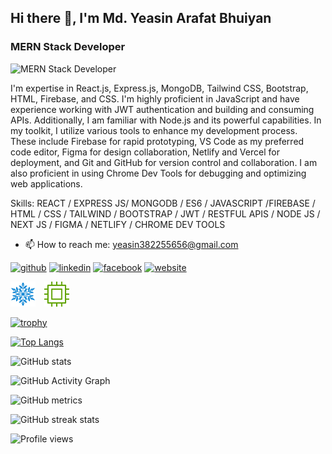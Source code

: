 
## Hi there 👋, I'm Md. Yeasin Arafat Bhuiyan
### MERN Stack Developer
![MERN Stack Developer](https://media.licdn.com/dms/image/D5616AQH4n88sWWEFuQ/profile-displaybackgroundimage-shrink_350_1400/0/1689104519644?e=1694649600&v=beta&t=B74s3rrM6j2VKpJlhGMOStNJ3_GoXVkR-Fr3FKAaAJM)

I'm expertise in React.js, Express.js, MongoDB, Tailwind CSS, Bootstrap, HTML, Firebase, and CSS. I'm highly proficient in JavaScript and have experience working with JWT authentication and building and consuming APIs. Additionally, I am familiar with Node.js and its powerful capabilities. In my toolkit, I utilize various tools to enhance my development process. These include Firebase for rapid prototyping, VS Code as my preferred code editor, Figma for design collaboration, Netlify and Vercel for deployment, and Git and GitHub for version control and collaboration. I am also proficient in using Chrome Dev Tools for debugging and optimizing web applications.

Skills: REACT / EXPRESS JS/ MONGODB / ES6 / JAVASCRIPT /FIREBASE / HTML / CSS / TAILWIND / BOOTSTRAP / JWT / RESTFUL APIS / NODE JS / NEXT JS / FIGMA / NETLIFY / CHROME DEV TOOLS

- 📫 How to reach me: yeasin382255656@gmail.com 


[<img src='https://i.ibb.co/HB73sbC/pngegg-2.png' alt='github' height='40'>](https://github.com/yeasinbhuiyan)  [<img src='https://cdn.jsdelivr.net/npm/simple-icons@3.0.1/icons/linkedin.svg' alt='linkedin' height='40'>](https://www.linkedin.com/in/md-yeasin-arafat-bhuiyan-52ab4727a/)  [<img src='https://i.ibb.co/bgTHY6H/pngegg-1.png' alt='facebook' height='40'>](https://www.facebook.com/Y.arafat.bhuiyan)  [<img src='https://i.ibb.co/qyR4wSF/pngegg-4.png' alt='website' height='40'>](https://yeasin-bhuiyan.netlify.app/)  


<a href='https://archiveprogram.github.com/'><img src='https://raw.githubusercontent.com/acervenky/animated-github-badges/master/assets/acbadge.gif' width='40' height='40'></a> <a href='https://docs.github.com/en/developers'><img src='https://raw.githubusercontent.com/acervenky/animated-github-badges/master/assets/devbadge.gif' width='40' height='40'></a> 

[![trophy](https://github-profile-trophy.vercel.app/?username=yeasinbhuiyan)](https://github.com/ryo-ma/github-profile-trophy)

[![Top Langs](https://github-readme-stats.vercel.app/api/top-langs/?username=yeasinbhuiyan)](https://github.com/anuraghazra/github-readme-stats)

![GitHub stats](https://github-readme-stats.vercel.app/api?username=yeasinbhuiyan&show_icons=true&count_private=true)  

![GitHub Activity Graph](https://activity-graph.herokuapp.com/graph?username=yeasinbhuiyan)  

![GitHub metrics](https://metrics.lecoq.io/yeasinbhuiyan)  

![GitHub streak stats](https://streak-stats.demolab.com/?user=yeasinbhuiyan)  

![Profile views](https://gpvc.arturio.dev/yeasinbhuiyan)  

